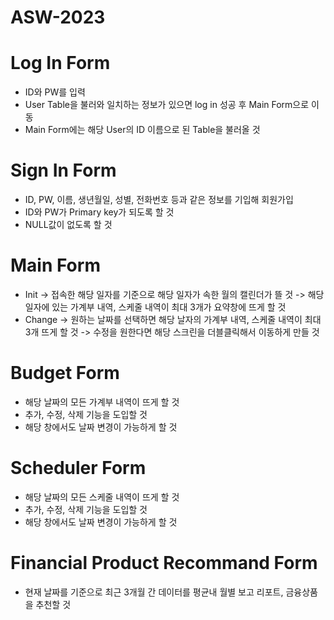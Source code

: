 # ASW-2023

# Log In Form
- ID와 PW를 입력
- User Table을 불러와 일치하는 정보가 있으면 log in 성공 후 Main Form으로 이동
- Main Form에는 해당 User의 ID 이름으로 된 Table을 불러올 것

# Sign In Form
- ID, PW, 이름, 생년월일, 성별, 전화번호 등과 같은 정보를 기입해 회원가입
- ID와 PW가 Primary key가 되도록 할 것
- NULL값이 없도록 할 것

# Main Form
- Init
  -> 접속한 해당 일자를 기준으로 해당 일자가 속한 월의 캘린더가 뜰 것
  -> 해당 일자에 있는 가계부 내역, 스케줄 내역이 최대 3개가 요약창에 뜨게 할 것
- Change
  -> 원하는 날짜를 선택하면 해당 날자의 가계부 내역, 스케줄 내역이 최대 3개 뜨게 할 것
  -> 수정을 원한다면 해당 스크린을 더블클릭해서 이동하게 만들 것

# Budget Form
- 해당 날짜의 모든 가계부 내역이 뜨게 할 것
- 추가, 수정, 삭제 기능을 도입할 것
- 해당 창에서도 날짜 변경이 가능하게 할 것

# Scheduler Form
- 해당 날짜의 모든 스케줄 내역이 뜨게 할 것
- 추가, 수정, 삭제 기능을 도입할 것
- 해당 창에서도 날짜 변경이 가능하게 할 것

# Financial Product Recommand Form
- 현재 날짜를 기준으로 최근 3개월 간 데이터를 평균내
  월별 보고 리포트, 금융상품을 추천할 것
